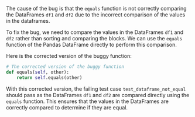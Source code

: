 The cause of the bug is that the `equals` function is not correctly comparing the DataFrames `df1` and `df2` due to the incorrect comparison of the values in the dataframes.

To fix the bug, we need to compare the values in the DataFrames `df1` and `df2` rather than sorting and comparing the blocks. We can use the `equals` function of the Pandas DataFrame directly to perform this comparison.

Here is the corrected version of the buggy function:

```python
# The corrected version of the buggy function
def equals(self, other):
    return self.equals(other)
```

With this corrected version, the failing test case `test_dataframe_not_equal` should pass as the DataFrames `df1` and `df2` are compared directly using the `equals` function. This ensures that the values in the DataFrames are correctly compared to determine if they are equal.